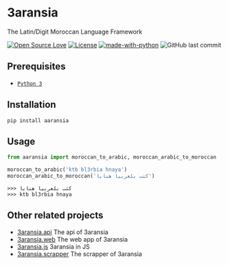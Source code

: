 # 3aransia

The Latin/Digit Moroccan Language Framework


[![Open Source Love](https://badges.frapsoft.com/os/v1/open-source.svg?v=102)](https://github.com/ellerbrock/open-source-badge/)
[![License](https://img.shields.io/badge/License-Apache%202.0-blue.svg)](https://opensource.org/licenses/Apache-2.0)
[![made-with-python](https://img.shields.io/badge/Made%20with-Python-1f425f.svg)](https://www.python.org/)
![GitHub last commit](https://img.shields.io/github/last-commit/google/skia.svg)

## Prerequisites

- [`Python 3`](https://www.python.org/downloads/)
  
## Installation

```pip install aaransia```

## Usage

```python
from aaransia import moroccan_to_arabic, moroccan_arabic_to_moroccan

moroccan_to_arabic('ktb bl3rbia hnaya')
moroccan_arabic_to_moroccan('كتب بلعربيا هنايا')
```

```
>>> كتب بلعربيا هنايا
>>> ktb bl3rbia hnaya
```

## Other related projects

- [3aransia.api](https://github.com/3aransia/3aransia.api) The api of 3aransia
- [3aransia.web](https://github.com/3aransia/3aransia.web) The web app of 3aransia
- [3aransia.js](https://github.com/3aransia/3aransia.js) 3aransia in JS
- [3aransia.scrapper](https://github.com/3aransia/3aransia.scrapper) The scrapper of 3aransia
